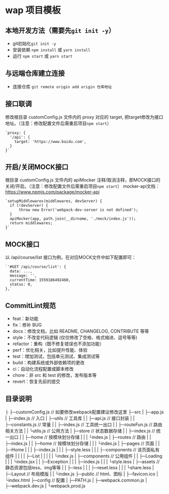 # wap 项目模板

## 本地开发方法（需要先`git init -y`）
-  git初始化`git init -y`
-  安装依赖 `npm install` 或 `yarn install`
-  运行 `npm start` 或 `yarn start`

## 与远端仓库建立连接
- 连接仓库 `git remote origin add origin 仓库地址`

## 接口联调
修改根目录 customConfig.js 文件内的 proxy 对应的 target, 把target修改为接口地址。（注意：修改配置文件后需重启项目`npm start`）

    `proxy: {
      '/api': {
        target: 'https://www.baidu.com',
      }
    }`

## 开启/关闭MOCK接口
根目录 customConfig.js 文件内的 apiMocker 注释/取消注释，即MOCK接口的关闭/开启。（注意：修改配置文件后需重启项目`npm start`）
mocker-api文档：https://www.npmjs.com/package/mocker-api

    `setupMiddlewares(middlewares, devServer) {
      if (!devServer) {
          throw new Error('webpack-dev-server is not defined');
      }
      apiMocker(app, path.join(__dirname, './mock/index.js'));
      return middlewares;
    }`

## MOCK接口
以 /api/course/list 接口为例，在对应MOCK文件中如下配置即可：
    
    `'#GET /api/course/list': {
      data: ...,
      message: '',
      currentTime: 1559186492460,
      status: 0,
    },`

## CommitLint规范
  - feat：新功能
  - fix：修补 BUG
  - docs：修改文档，比如 README, CHANGELOG, CONTRIBUTE 等等
  - style：不改变代码逻辑 (仅仅修改了空格、格式缩进、逗号等等)
  - refactor：重构（既不修复错误也不添加功能）
  - perf：优化相关，比如提升性能、体验
  - test：增加测试，包括单元测试、集成测试等
  - build：构建系统或外部依赖项的更改
  - ci：自动化流程配置或脚本修改
  - chore：非 src 和 test 的修改，发布版本等
  - revert：恢复先前的提交
    

## 目录说明
├
├─customConfig.js // 如要修改webpack配置建议修改这里
├─src
|  ├─app.js
|  ├─index.js // 入口
|  ├─utils // 工具库
|  |   ├─api.js // 接口封装
|  |   ├─constants.js // 常量
|  |   ├─index.js // 工具统一出口
|  |   ├─routeFun.js // 路由相关方法
|  |   └utils.js // 公用方法
|  ├─store // 状态数据存储
|  |   ├─index.js // 统一出口
|  |   ├─home // 按模块划分存储
|  |   |  └index.js
|  ├─routes // 路由
|  |   ├─index.js
|  |   ├─home // 按模块划分存储
|  |   |  └index.js
|  ├─pages // 页面
|  |   ├─Home
|  |   |  ├─index.js
|  |   |  ├─style.less
|  |   |  ├─components // 该页面私有组件
|  |   |  |     ├─List
|  |   |  |     |  └index.js
|  ├─components // 公用组件
|  |     ├─Loading
|  |     |    └index.jsx
|  |     ├─Exception
|  |     |     ├─index.js
|  |     |     └style.less
|  ├─assets // 静态资源包括less、img等等
|  |   ├─less
|  |   |  ├─reset.less
|  |   |  └share.less
|  ├─Layout // 布局模版
|  |   └index.js
├─public // html、图标
|   ├─favicon.ico
|   └index.html
├─config // 配置
|   ├─PATH.js
|   ├─webpack.common.js
|   ├─webpack.dev.js
|   └webpack.prod.js